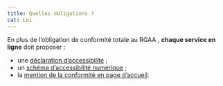 ```yaml
---
title: Quelles obligations ?
cat: Loi
---
```


En plus de l‘obligation de conformité totale au RGAA , **chaque service en ligne** doit proposer :

- une [déclaration d’accessibilité](/obligations/declaration-accessibilite) ;
- un [schéma d’accessibilité numérique](/obligations/schema-pluriannuel) ;
- la [mention de la conformité en page d’accueil](/obligations/mentions-et-pages-obligatoires).
